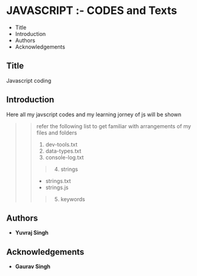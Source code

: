 # JAVASCRIPT :- CODES and Texts
 
 - Title
 - Introduction
 - Authors
 - Acknowledgements

## Title

Javascript coding

## Introduction

Here all my javscript codes and my learning jorney of js will be shown 
>
>>refer the following list to get familiar with arrangements of my files and folders
>> 1. dev-tools.txt
>> 2. data-types.txt
>> 3. console-log.txt
>>> 4. strings
>> - strings.txt
>> - strings.js
>>> 5. keywords 
>> 

## Authors 
 
 - **Yuvraj Singh**

## Acknowledgements
 
 - **Gaurav Singh**

